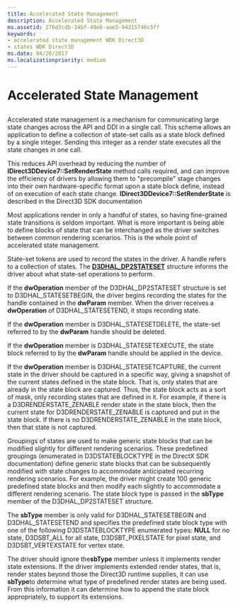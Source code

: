 ```yaml
---
title: Accelerated State Management
description: Accelerated State Management
ms.assetid: 276d3cdb-34bf-49e8-aae5-94315746c5ff
keywords:
- accelerated state management WDK Direct3D
- states WDK Direct3D
ms.date: 04/20/2017
ms.localizationpriority: medium
---
```


# Accelerated State Management


## <span id="ddk_accelerated_state_management_gg"></span><span id="DDK_ACCELERATED_STATE_MANAGEMENT_GG"></span>


Accelerated state management is a mechanism for communicating large state changes across the API and DDI in a single call. This scheme allows an application to define a collection of state-set calls as a state block defined by a single integer. Sending this integer as a render state executes all the state changes in one call.

This reduces API overhead by reducing the number of **IDirect3DDevice7::SetRenderState** method calls required, and can improve the efficiency of drivers by allowing them to "precompile" stage changes into their own hardware-specific format upon a state block define, instead of on execution of each state change. **IDirect3DDevice7::SetRenderState** is described in the Direct3D SDK documentation

Most applications render in only a handful of states, so having fine-grained state transitions is seldom important. What is more important is being able to define blocks of state that can be interchanged as the driver switches between common rendering scenarios. This is the whole point of accelerated state management.

State-set tokens are used to record the states in the driver. A handle refers to a collection of states. The [**D3DHAL\_DP2STATESET**](/windows-hardware/drivers/ddi/d3dhal/ns-d3dhal-_d3dhal_dp2stateset) structure informs the driver about what state-set operations to perform.

If the **dwOperation** member of the D3DHAL\_DP2STATESET structure is set to D3DHAL\_STATESETBEGIN, the driver begins recording the states for the handle contained in the **dwParam** member. When the driver receives a **dwOperation** of D3DHAL\_STATESETEND, it stops recording state.

If the **dwOperation** member is D3DHAL\_STATESETDELETE, the state-set referred to by the **dwParam** handle should be deleted.

If the **dwOperation** member is D3DHAL\_STATESETEXECUTE, the state block referred to by the **dwParam** handle should be applied in the device.

If the **dwOperation** member is D3DHAL\_STATESETCAPTURE, the current state in the driver should be captured in a specific way, giving a snapshot of the current states defined in the state block. That is, only states that are already in the state block are captured. Thus, the state block acts as a sort of mask, only recording states that are defined in it. For example, if there is a D3DRENDERSTATE\_ZENABLE render state in the state block, then the current state for D3DRENDERSTATE\_ZENABLE is captured and put in the state block. If there is no D3DRENDERSTATE\_ZENABLE in the state block, then that state is not captured.

Groupings of states are used to make generic state blocks that can be modified slightly for different rendering scenarios. These predefined groupings (enumerated in D3DSTATEBLOCKTYPE in the DirectX SDK documentation) define generic state blocks that can be subsequently modified with state changes to accommodate anticipated recurring rendering scenarios. For example, the driver might create 100 generic predefined state blocks and then modify each slightly to accommodate a different rendering scenario. The state block type is passed in the **sbType** member of the D3DHAL\_DP2STATESET structure.

The **sbType** member is only valid for D3DHAL\_STATESETBEGIN and D3DHAL\_STATESETEND and specifies the predefined state block type with one of the following D3DSTATEBLOCKTYPE enumerated types: **NULL** for no state, D3DSBT\_ALL for all state, D3DSBT\_PIXELSTATE for pixel state, and D3DSBT\_VERTEXSTATE for vertex state.

The driver should ignore the**sbType** member unless it implements render state extensions. If the driver implements extended render states, that is, render states beyond those the Direct3D runtime supplies, it can use **sbType**to determine what type of predefined render states are being used. From this information it can determine how to append the state block appropriately, to support its extensions.

 

